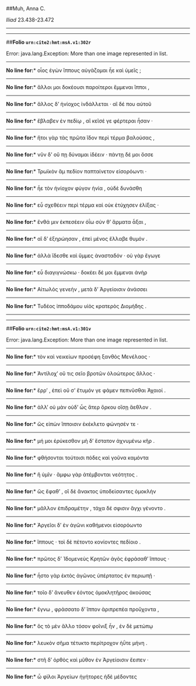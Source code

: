 ##Muh, Anna C.

*Iliad* 23.438-23.472

---

---

##**Folio `urn:cite2:hmt:msA.v1:302r`**



Error: java.lang.Exception: More than one image represented in list.

--- 

 **No line for:*** οἶος ἐγὼν ἵππους αὐγάζομαι ἦε καὶ ὑμεῖς ;

--- 

 **No line for:*** ἄλλοι μοι δοκέουσι παροίτεροι ἔμμεναι ἵπποι ,

--- 

 **No line for:*** ἄλλος δʼ ἡνίοχος ἰνδάλλεται · αἳ δέ που αὐτοῦ

--- 

 **No line for:*** ἔβλαβεν ἐν πεδίῳ , αἳ κεῖσέ γε φέρτεραι ἦσαν ·

--- 

 **No line for:*** ἤτοι γὰρ τὰς πρῶτα ἴδον περὶ τέρμα βαλούσας ,

--- 

 **No line for:*** νῦν δʼ οὔ πῃ δύναμαι ἰδέειν · πάντῃ δέ μοι ὄσσε

--- 

 **No line for:*** Τρωϊκὸν ἂμ πεδίον παπταίνετον εἰσορόωντι ·

--- 

 **No line for:*** ἦε τὸν ἡνίοχον φύγον ἡνία , οὐδὲ δυνάσθη

--- 

 **No line for:*** εὖ σχεθέειν περὶ τέρμα καὶ οὐκ ἐτύχησεν ἑλίξας ·

--- 

 **No line for:*** ἔνθά μιν ἐκπεσέειν ὀΐω σύν θʼ ἅρματα ἆξαι ,

--- 

 **No line for:*** αἳ δʼ ἐξηρώησαν , ἐπεὶ μένος ἔλλαβε θυμόν .

--- 

 **No line for:*** ἀλλὰ ἴδεσθε καὶ ὔμμες ἀνασταδόν · οὐ γὰρ ἔγωγε

--- 

 **No line for:*** εὖ διαγιγνώσκω · δοκέει δέ μοι ἔμμεναι ἀνὴρ

--- 

 **No line for:*** Αἰτωλὸς γενεήν , μετὰ δʼ Ἀργείοισιν ἀνάσσει

--- 

 **No line for:*** Τυδέος ἱπποδάμου υἱὸς κρατερὸς Διομήδης .

---

---

##**Folio `urn:cite2:hmt:msA.v1:301v`**



Error: java.lang.Exception: More than one image represented in list.

--- 

 **No line for:*** τὸν καὶ νεικείων προσέφη ξανθὸς Μενέλαος ·

--- 

 **No line for:*** Ἀντίλοχʼ οὔ τις σεῖο βροτῶν ὀλοώτερος ἄλλος ·

--- 

 **No line for:*** ἔρρʼ , ἐπεὶ οὔ σʼ ἔτυμόν γε φάμεν πεπνῦσθαι Ἀχαιοί .

--- 

 **No line for:*** ἀλλʼ οὐ μὰν οὐδʼ ὧς ἄτερ ὅρκου οἴσῃ ἄεθλον .

--- 

 **No line for:*** ὣς εἰπὼν ἵπποισιν ἐκέκλετο φώνησέν τε ·

--- 

 **No line for:*** μή μοι ἐρύκεσθον μὴ δʼ ἕστατον ἀχνυμένω κῆρ .

--- 

 **No line for:*** φθήσονται τούτοισι πόδες καὶ γοῦνα καμόντα

--- 

 **No line for:*** ἢ ὑμῖν · ἄμφω γὰρ ἀτέμβονται νεότητος .

--- 

 **No line for:*** ὣς ἔφαθʼ , οἳ δὲ ἄνακτος ὑποδείσαντες ὁμοκλὴν

--- 

 **No line for:*** μᾶλλον ἐπιδραμέτην , τάχα δέ σφισιν ἄγχι γένοντο .

--- 

 **No line for:*** Ἀργεῖοι δʼ ἐν ἀγῶνι καθήμενοι εἰσορόωντο

--- 

 **No line for:*** ἵππους · τοὶ δὲ πέτοντο κονίοντες πεδίοιο .

--- 

 **No line for:*** πρῶτος δʼ Ἰδομενεὺς Κρητῶν ἀγὸς ἐφράσαθʼ ἵππους ·

--- 

 **No line for:*** ἧστο γὰρ ἐκτὸς ἀγῶνος ὑπέρτατος ἐν περιωπῇ ·

--- 

 **No line for:*** τοῖο δʼ ἄνευθεν ἐόντος ὁμοκλητῆρος ἀκούσας

--- 

 **No line for:*** ἔγνω , φράσσατο δʼ ἵππον ἀριπρεπέα προὔχοντα ,

--- 

 **No line for:*** ὃς τὸ μὲν ἄλλο τόσον φοῖνιξ ἦν , ἐν δὲ μετώπῳ

--- 

 **No line for:*** λευκὸν σῆμα τέτυκτο περίτροχον ἠΰτε μήνη .

--- 

 **No line for:*** στῆ δʼ ὀρθὸς καὶ μῦθον ἐν Ἀργείοισιν ἔειπεν ·

--- 

 **No line for:*** ὦ φίλοι Ἀργείων ἡγήτορες ἠδὲ μέδοντες